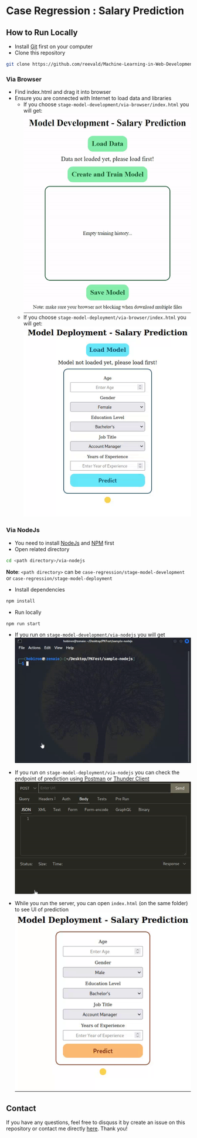 # Case Regression : Salary Prediction

## How to Run Locally

- Install [Git](https://git-scm.com/book/en/v2/Getting-Started-Installing-Git) first on your computer
- Clone this repository

```bash
git clone https://github.com/reevald/Machine-Learning-in-Web-Development.git
```

### Via Browser

- Find index.html and drag it into browser
- Ensure you are connected with Internet to load data and libraries
  - If you choose `stage-model-development/via-browser/index.html` you will get:
    ![Alt text](model-dev-via-browser.gif)
  - If you choose `stage-model-deployment/via-browser/index.html` you will get:
    ![Alt text](model-deploy-via-browser.gif)

### Via NodeJs

- You need to install [NodeJs](https://nodejs.org/en/download) and [NPM](https://docs.npmjs.com/downloading-and-installing-node-js-and-npm) first
- Open related directory

```bash
cd <path directory>/via-nodejs
```

**Note**: `<path directory>` can be `case-regression/stage-model-development` or `case-regression/stage-model-deployment`

- Install dependencies

```bash
npm install
```

- Run locally

```bash
npm run start
```

- If you run on `stage-model-development/via-nodejs` you will get
  ![Alt text](model-dev-via-nodejs.gif)

- If you run on `stage-model-deployment/via-nodejs` you can check the endpoint of prediction using [Postman](https://www.postman.com/downloads/) or [Thunder Client](https://www.thunderclient.com/)
  ![Alt text](model-deploy-via-nodejs-test-api.gif)

- While you run the server, you can open `index.html` (on the same folder) to see UI of prediction
  ![Alt text](model-deploy-via-nodejs-ui.gif)

## Contact

If you have any questions, feel free to disquss it by create an issue on this repository or contact me directly [here](https://www.thunderclient.com/). Thank you!
